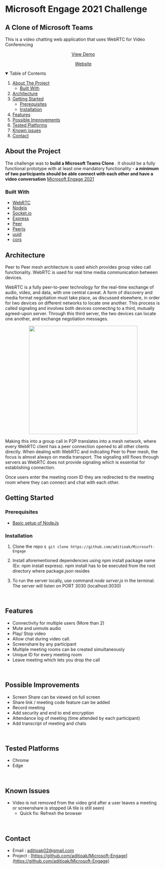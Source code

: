 # Microsoft Engage 2021 Challenge

## A Clone of Microsoft Teams

 This is a video chatting web application that uses WebRTC for Video Conferencing

<p align ="center"> <!-- Youtube Video Link --><a href=" ">View Demo</a></p>
<p align="center"><a href="https://dazzling-yellowstone-81428.herokuapp.com/">Website</a>
   </p>


   <!-- TABLE OF CONTENT -->
   <details open="open">
   <summary>Table of Contents</summary>
   <ol> <li> <a href="#about-the-project">About The Project</a>
      <ul>
	  <li><a href="#built-with">Built With</a></li></ul> </li>
    <li><a href="#architecture">Architecture</a>
	</li>
    <li><a href="#getting-started">Getting Started</a>
      <ul>
        <li><a href="#prerequisites">Prerequisites</a></li>
		<li><a href="#installation">Installation</a></li></ul>
    <li><a href="#features">Features</a></li>
	<li><a href="#possible-improvements">Possible Improvements</a></li>
	 <li><a href="#tested-platforms">Tested Platforms</a></li>
	 <li><a href="#known-issues">Known issues</a></li>
    <li><a href="#contact">Contact</a></li>
  </ol></details>

## **About the Project**
The challenge was to **build a Microsoft Teams Clone** . It should be a fully functional prototype with at least one mandatory functionality - **a minimum of two participants should be able connect with each other and have a video conversation**
[Microsoft Engage 2021](https://microsoft.acehacker.com/engage2021/?mc_cid=51cf8705a5&mc_eid=e7a7568555#challenge)

### **Built With**
* [WebRTC](https://webrtc.org/)
* [Nodejs](https://nodejs.org/en/)
* [Socket.io](https://www.npmjs.com/package/socket.io)
* [Express](https://www.npmjs.com/package/express)
* [Peer](https://www.npmjs.com/package/peer)
* [Peerjs](https://www.npmjs.com/package/peerjs)
* [uuid](https://www.npmjs.com/package/uuid)
* [cors](https://www.npmjs.com/package/cors)




## **Architecture**
Peer to Peer mesh architecture is used which provides group video call functionality. WebRTC is used for real time media communication between devices. 

WebRTC is a fully peer-to-peer technology for the real-time exchange of audio, video, and data, with one central caveat.  A form of discovery and media format negotiation must take place, as discussed elsewhere, in order for two devices on different networks to locate one another. This process is called signaling and involves both devices connecting to a third, mutually agreed-upon server. Through this third server, the two devices can locate one another, and exchange negotiation messages.
 
 <p align="center">
   <img width = "350" src="https://www.wowza.com/wp-content/uploads/WebRTC.gif">
   
 Making this into a group call in P2P translates into a mesh network, where every WebRTC client has a peer connection opened to all other clients directly. When dealing with WebRTC and indicating Peer to Peer mesh, the focus is almost always on media transport. The signaling still flows through servers as WebRTC does not provide signaling which is essential for establishing connection.


 Once users enter the meeting room ID they are redirected to the meeting room where they can connect and chat with each other.

<!-- GETTING STARTED -->
## **Getting Started**

### Prerequisites
- [Basic setup of NodeJs](https://nodejs.org/en/docs/guides/getting-started-guide/)



### Installation

1. Clone the repo
`$ git clone https://github.com/aditioak/Microsoft-Engage`

2. Install aforementioned dependencies using npm install package name (Ex: npm install express). npm install has to be executed from the root directory where package.json resides

3. To run the server locally, use command *node server.js* in the terminal. The server will listen on PORT 3030 (localhost:3030)
<br/>

## **Features**
- Connectivity for multiple users (More than 2)
- Mute and unmute audio
- Play/ Stop video
- Allow chat during video call.
- Screenshare by any participant
- Multiple meeting rooms can be created simultaneously
- Unique ID for every meeting room
- Leave meeting which lets you drop the call
<br/>

## **Possible Improvements**
- Screen Share can be viewed on full screen
- Share link / meeting code feature can be added
- Record meeting
- Add security and end to end encryption
- Attendance log of meeting (time attended by each participant)
- Add transcript of meeting and chats
<br/>
	
## **Tested Platforms**
- Chrome
- Edge
<br/>

## Known Issues
- Video is not removed from the video grid after a user leaves a meeting or screenshare is stopped (A tile is still seen)
	- Quick fix: Refresh the browser
<br/>
	
<!-- CONTACT -->
## Contact
- Email : aditioak02@gmail.com
- Project : [https://github.com/aditioak/Microsoft-Engage](https://github.com/aditioak/Microsoft-Engage)
